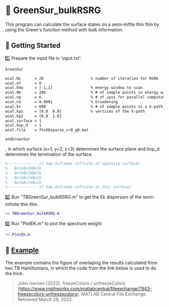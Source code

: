 # 🧭 GreenSur_bulkRSRG

This program can calculate the surface states on a semi-inifite thin film by using the Green's function method with bulk information.

## 🔰 Getting Started

1️⃣ Prepare the input file in 'input.txt'.

```txt
GreenSur

wcal.Ni      = 20                     % number of iteration for RSRG 
wcal.ef      = 0
wcal.Emu     = [-1,1]                 % energy window to scan
wcal.Ne      = 200                    % # of sample points in energy window
wcal.np      = 6                      % # of cpus for parallel computation
wcal.nn      = 0.0001                 % broadening
wcal.kc      = 600                    % # of sample points in a k-path
wcal.kp1     = [0.0  0.0]             % vertices of the k-path
wcal.kp2     = [0.0  1.0]
wcal.surface = 1
wcal.hop_d   = 1
wcal.file    = ftn58sparse_vr0_g0.mat

endGreenSur
```

, in which surface (x=1, y=2, z=3) determines the surface plane and hop_d determines the termination of the surface.

```Matlab
%------------- if hop_d=2(semi-infinite at opposite surface)
%   BulkBulkBulk
%   BulkBulkBulk
%   BulkBulkBulk
%   BulkBulkBulk
%------------- if hop_d=1(semi-infinite at this surface)
```

2️⃣ Run "TBGreenSur_bulkRSRG.m" to get the Ek dispersion of the semi-infinite thin film.

```Matlab
>> TBGreenSur_bulkRSRG.m
```

3️⃣ Run "PlotEK.m" to plot the spectrum weight

```Matlab
>> PlotEk.m
```

## 🏁 [Example](./example)

The example contains the figure of overlaping the results calculated from two TB Hamiltonians, in which the code from the link below is used to do the trick.

> John Iversen (2022). freezeColors / unfreezeColors (https://www.mathworks.com/matlabcentral/fileexchange/7943-freezecolors-unfreezecolors), MATLAB Central File Exchange. Retrieved March 28, 2022.
